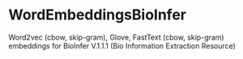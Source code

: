 # WordEmbeddingsBioInfer

Word2vec (cbow, skip-gram), Glove, FastText (cbow, skip-gram) embeddings for BioInfer V.1.1.1 (Bio Information Extraction Resource)
